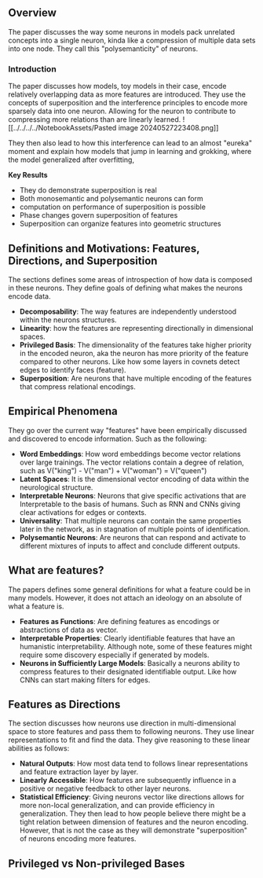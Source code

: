## Overview
The paper discusses the way some neurons in models pack unrelated concepts into a single neuron, kinda like a compression of multiple data sets into one node. They call this "polysemanticity" of neurons.

### Introduction
The paper discusses how models, toy models in their case, encode relatively overlapping data as more features are introduced. They use the concepts of superposition and the interference principles to encode more sparsely data into one neuron. Allowing for the neuron to contribute to compressing more relations than are linearly learned. 
![[../../../../NotebookAssets/Pasted image 20240527223408.png]]

They then also lead to how this interference can lead to an almost "eureka" moment and explain how models that jump in learning and grokking, where the model generalized after overfitting,

**Key Results**
* They do demonstrate superposition is real
* Both monosemantic and polysemantic neurons can form
* computation on performance of superposition is possible
* Phase changes govern superposition of features
* Superposition can organize features into geometric structures

## Definitions and Motivations: Features, Directions, and Superposition

The sections defines some areas of introspection of how data is composed in these neurons. They define goals of defining what makes the neurons encode data. 

* **Decomposability**: The way features are independently understood within the neurons structures.
* **Linearity**: how the features are representing directionally in dimensional spaces. 
* **Privileged Basis**: The dimensionality of the features take higher priority in the encoded neuron, aka the neuron has more priority of the feature compared to other neurons. Like how some layers in covnets detect edges to identify faces (feature).
* **Superposition**: Are neurons that have multiple encoding of the features that compress relational encodings.

## Empirical Phenomena
They go over the current way "features" have been empirically discussed and discovered to encode information. Such as the following:
* **Word Embeddings**: How word embeddings become vector relations over large trainings. The vector relations contain a degree of relation, such as V("king") - V("man") + V("woman") = V("queen")
* **Latent Spaces**: It is the dimensional vector encoding of data within the neurological structure. 
* **Interpretable Neurons**: Neurons that give specific activations that are Interpretable to the basis of humans. Such as RNN and CNNs giving clear activations for edges or contexts.
* **Universality**: That multiple neurons can contain the same properties later in the network, as in stagnation of multiple points of identification.
* **Polysemantic Neurons**: Are neurons that can respond and activate to different mixtures of inputs to affect and conclude different outputs. 
## What are features?
The papers defines some general definitions for what a feature could be in many models. However, it does not attach an ideology on an absolute of what a feature is. 

* **Features as Functions**: Are defining features as encodings or abstractions of data as vector.
* **Interpretable Properties**: Clearly identifiable features that have an humanistic interpretability. Although note, some of these features might require some discovery especially if generated by models.
* **Neurons in Sufficiently Large Models**: Basically a neurons ability to compress features to their designated identifiable output. Like how CNNs can start making filters for edges.

## Features as Directions

The section discusses how neurons use direction in multi-dimensional space to store features and pass them to following neurons. They use linear representations to fit and find the data. They give reasoning to these linear abilities as follows:
* **Natural Outputs**: How most data tend to follows linear representations and feature extraction layer by layer. 
* **Linearly Accessible**: How features are subsequently influence in a positive or negative feedback to other layer neurons.
* **Statistical Efficiency**: Giving neurons vector like directions allows for more non-local generalization, and can provide efficiency in generalization. 
They then lead to how people believe there might be a tight relation between dimension of features and the neuron encoding. However, that is not the case as they will demonstrate "superposition" of neurons encoding more features. 
## Privileged vs Non-privileged Bases
